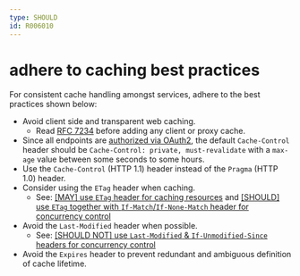 ```yaml
---
type: SHOULD
id: R006010
---
```


# adhere to caching best practices

For consistent cache handling amongst services, adhere to the best practices shown below:

- Avoid client side and transparent web caching.
  - Read [RFC 7234](https://tools.ietf.org/html/rfc7234) before adding any client or proxy cache.
- Since all endpoints are [authorized via OAuth2](./../020_security/2010_must-define-and-assign-permissions-by-using-scopes.md), the default `Cache-Control` header should be `Cache-Control: private, must-revalidate` with a `max-age` value between some seconds to some hours.
- Use the `Cache-Control` (HTTP 1.1) header instead of the `Pragma` (HTTP 1.0) header.
- Consider using the `ETag` header when caching.
  - See: [[MAY] use `ETag` header for caching resources](./5010_may-use-etag-header-for-caching-resources.md) and [[SHOULD] use `ETag` together with `If-Match`/`If-None-Match` header for concurrency control](./5020_should-use-etag-together-with-if-match-if-none-match-header-for-concurrrency-control.md)
- Avoid the `Last-Modified` header when possible.
  - See: [[SHOULD NOT] use `Last-Modified` & `If-Unmodified-Since` headers for concurrency control](./5040_should-not-use-last-modified-&-if-unmodified-since-headers-for-concurrency-control.md)
- Avoid the `Expires` header to prevent redundant and ambiguous definition of cache lifetime.
